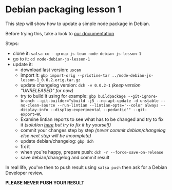 # Debian packaging lesson 1

This step will show how to update a simple node package in Debian.

Before trying this, take a look to [our documentation](https://wiki.debian.org/Javascript/Tutorial)

Steps:
 * clone it: `salsa co --group js-team node-debian-js-lesson-1`
 * go to it: `cd node-debian-js-lesson-1`
 * update it:
   * download last version: `uscan`
   * import it: `gbp import-orig --pristine-tar ../node-debian-js-lesson-1_0.0.2.orig.tar.gz`
   * update changelog version: `dch -v 0.0.2-1` _(keep version "UNRELEASED" for now)_
   * try to build it using for example: `gbp buildpackage --git-ignore-branch --git-builder="sbuild -j5 --no-apt-update -d unstable --no-clean-source --run-lintian --lintian-opts='--color always --display-info --display-experimental --pedantic'" --git-export=WC`
   * Examine lintian reports to see what has to be changed and try to fix it _(solution [here](Solution.md) but try to fix it by yourself)_
   * commit your changes step by step _(never commit debian/changelog else next step will be incomplete)_
   * update debian/changelog: `gbp dch`
   * fix it
   * when you're happy, prepare push: `dch -r --force-save-on-release`
   * save debian/changelog and commit result

In real life, you've then to push result using `salsa push` then ask for a Debian Developer review.

**PLEASE NEVER PUSH YOUR RESULT**
